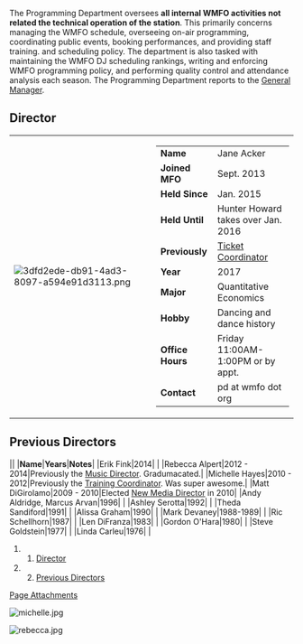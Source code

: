 The Programming Department oversees **all internal WMFO activities not related the technical operation of the station**. This primarily concerns managing the WMFO schedule, overseeing on-air programming, coordinating public events, booking performances, and providing staff training. and scheduling policy. The department is also tasked with maintaining the WMFO DJ scheduling rankings, writing and enforcing WMFO programming policy, and performing quality control and attendance analysis each season. The Programming Department reports to the [General Manager](https://wiki.wmfo.org/About_WMFO/Executive_Board/GM's_Office "GM's Office").

Director
--------

<table>
<col width="50%" />
<col width="50%" />
<tbody>
<tr class="odd">
<td align="left"><p><img src="https://wiki.wmfo.org/@api/deki/files/766/=3dfd2ede-db91-4ad3-8097-a594e91d3113.png" alt="3dfd2ede-db91-4ad3-8097-a594e91d3113.png" /></p></td>
<td align="left"><table>
<tbody>
<tr class="odd">
<td align="left"><strong>Name</strong></td>
<td align="left">Jane Acker</td>
</tr>
<tr class="even">
<td align="left"><strong>Joined MFO</strong></td>
<td align="left">Sept. 2013</td>
</tr>
<tr class="odd">
<td align="left"><strong>Held Since</strong></td>
<td align="left">Jan. 2015</td>
</tr>
<tr class="even">
<td align="left"><strong>Held Until</strong></td>
<td align="left">Hunter Howard takes over Jan. 2016</td>
</tr>
<tr class="odd">
<td align="left"><strong>Previously</strong></td>
<td align="left"><a href="https://wiki.wmfo.org/About_WMFO/Executive_Board/Music_Dept./Tickets_Office" title="Tickets Office">Ticket Coordinator</a></td>
</tr>
<tr class="even">
<td align="left"><strong>Year</strong></td>
<td align="left">2017</td>
</tr>
<tr class="odd">
<td align="left"><strong>Major</strong></td>
<td align="left">Quantitative Economics</td>
</tr>
<tr class="even">
<td align="left"><strong>Hobby</strong></td>
<td align="left">Dancing and dance history</td>
</tr>
<tr class="odd">
<td align="left"><strong>Office Hours</strong></td>
<td align="left">Friday 11:00AM-1:00PM or by appt.</td>
</tr>
<tr class="even">
<td align="left"><strong>Contact</strong></td>
<td align="left"><script type="text/javascript">
<!--
h='&#x77;&#x6d;&#102;&#x6f;&#46;&#x6f;&#114;&#x67;';a='&#64;';n='&#112;&#100;';e=n+a+h;
document.write('<a h'+'ref'+'="ma'+'ilto'+':'+e+'">'+e+'<\/'+'a'+'>');
// -->
</script><noscript>&#112;&#100;&#32;&#x61;&#116;&#32;&#x77;&#x6d;&#102;&#x6f;&#32;&#100;&#x6f;&#116;&#32;&#x6f;&#114;&#x67;</noscript></td>
</tr>
</tbody>
</table></td>
</tr>
</tbody>
</table>

Previous Directors
------------------

||
|**Name**|**Years**|**Notes**|
|Erik Fink|2014| |
|Rebecca Alpert|2012 - 2014|Previously the [Music Director](https://wiki.wmfo.org/About_WMFO/Executive_Board/Music_Dept. "Music Dept."). Gradumacated.|
|Michelle Hayes|2010 - 2012|Previously the [Training Coordinator](https://wiki.wmfo.org/About_WMFO/Executive_Board/Program_Dept./Training_Office "Training Office"). Was super awesome.|
|Matt DiGirolamo|2009 - 2010|Elected [New Media Director](https://wiki.wmfo.org/About_WMFO/Executive_Board/Publicity_Dept./New_Media_Office "Executive Board/Publicity/New Media") in 2010|
|Andy Aldridge, Marcus Arvan|1996| |
|Ashley Serotta|1992| |
|Theda Sandiford|1991| |
|Alissa Graham|1990| |
|Mark Devaney|1988-1989| |
|Ric Schellhorn|1987| |
|Len DiFranza|1983| |
|Gordon O'Hara|1980| |
|Steve Goldstein|1977| |
|Linda Carleu|1976| |

1.  1. [Director](#Director)
2.  2. [Previous Directors](#Previous_Directors)

[Page Attachments](https://wiki-files.wmfo.org/About_WMFO/Executive_Board/Program_Dept.)

![michelle.jpg](https://wiki-files.wmfo.org/About_WMFO/Executive_Board/Program_Dept./michelle.jpg)

![rebecca.jpg](https://wiki-files.wmfo.org/About_WMFO/Executive_Board/Program_Dept./rebecca.jpg)
